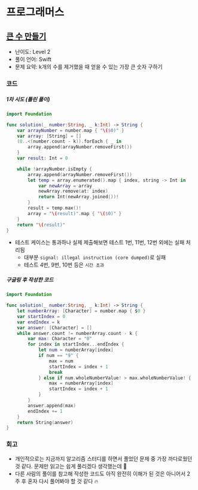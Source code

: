 # 프로그래머스

## [큰 수 만들기](https://programmers.co.kr/learn/courses/30/lessons/42883)

* 난이도: Level 2
* 풀이 언어: Swift
* 문제 요약: k개의 수를 제거했을 때 얻을 수 있는 가장 큰 숫자 구하기

### 코드

##### 1차 시도 (틀린 풀이)

```swift
import Foundation

func solution(_ number:String, _ k:Int) -> String {
    var arrayNumber = number.map { "\($0)" }
    var array: [String] = []
    (0..<(number.count - k)).forEach { _ in
        array.append(arrayNumber.removeFirst())
    }
    var result: Int = 0

    while !arrayNumber.isEmpty {
        array.append(arrayNumber.removeFirst())
        let temp = array.enumerated().map { index, string -> Int in
            var newArray = array
            newArray.remove(at: index)
            return Int(newArray.joined())!
        }
        result = temp.max()!
        array = "\(result)".map { "\($0)" }
    }
    return "\(result)"
}
```

* 테스트 케이스는 통과하나 실제 제출해보면 테스트 1번, 11번, 12번 외에는 실패 처리됨
  * 대부분 `signal: illegal instruction (core dumped)`로 실패
  * 테스트 4번, 9번, 10번 등은 `시간 초과`

##### 구글링 후 작성한 코드

```swift
import Foundation

func solution(_ number:String, _ k:Int) -> String {
    let numberArray: [Character] = number.map { $0 }
    var startIndex = 0
    var endIndex = k
    var answer: [Character] = []
    while answer.count != numberArray.count - k {
        var max: Character = "0"
        for index in startIndex...endIndex {
            let num = numberArray[index]
            if num == "9" {
                max = num
                startIndex = index + 1
                break
            } else if num.wholeNumberValue! > max.wholeNumberValue! {
                max = numberArray[index]
                startIndex = index + 1
            }
        }
        answer.append(max)
        endIndex += 1
    }
    return String(answer)
}
```

### 회고

- 개인적으로는 지금까지 알고리즘 스터디를 하면서 풀었던 문제 중 가장 까다로웠던 것 같다. 문제만 읽고는 쉽게 풀리겠다 생각했는데  🥲
- 다른 사람의 풀이를 참고해 작성한 코드도 아직 완전히 이해가 된 것은 아니어서 2주 후 혼자 다시 풀어봐야 할 것 같다 🔥